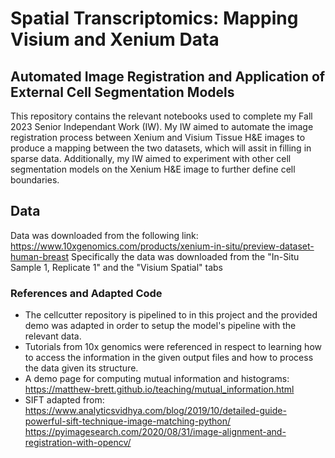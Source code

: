 # Spatial Transcriptomics: Mapping Visium and Xenium Data
## Automated Image Registration and Application of External Cell Segmentation Models

This repository contains the relevant notebooks used to complete my Fall 2023 Senior Independant Work (IW). My IW aimed to automate the image registration process between Xenium and Visium Tissue H&E images to produce a mapping between the two datasets, which will assit in filling in sparse data. Additionally, my IW aimed to experiment with other cell segmentation models on the Xenium H&E image to further define cell boundaries. 

## Data
Data was downloaded from the following link: https://www.10xgenomics.com/products/xenium-in-situ/preview-dataset-human-breast
Specifically the data was downloaded from the "In-Situ Sample 1, Replicate 1" and the "Visium Spatial" tabs

### References and Adapted Code
- The cellcutter repository is pipelined to in this project and the provided demo was adapted in order to setup the model's pipeline with the relevant data.
- Tutorials from 10x genomics were referenced in respect to learning how to access the information in the given output files and how to process the data given its structure.
- A demo page for computing mutual information and histograms: https://matthew-brett.github.io/teaching/mutual_information.html
- SIFT adapted from:  https://www.analyticsvidhya.com/blog/2019/10/detailed-guide-powerful-sift-technique-image-matching-python/
  https://pyimagesearch.com/2020/08/31/image-alignment-and-registration-with-opencv/
